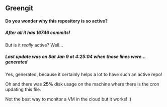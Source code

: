 ## Greengit

#### Do you wonder why this repository is so active?

##### After all it has 16746 commits!

But is it *really* active? Well...

##### Last update was on Sat Jan 9 at 4:25:04 when those lines were... generated

Yes, generated, because it certainly helps a lot to have such an active repo!

Oh and there was **25%** disk usage on the machine
where there is the cron updating this file.

Not the best way to monitor a VM in the cloud but it works! :)
